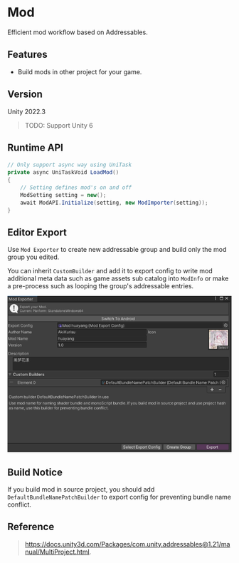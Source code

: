 # Mod

Efficient mod workflow based on Addressables. 

## Features

- Build mods in other project for your game.

## Version

Unity 2022.3

> TODO: Support Unity 6

## Runtime API

```C#
// Only support async way using UniTask
private async UniTaskVoid LoadMod()
{
    // Setting defines mod's on and off
    ModSetting setting = new();
    await ModAPI.Initialize(setting, new ModImporter(setting));
}
```
## Editor Export

Use `Mod Exporter` to create new addressable group and build only the mod group you edited.

You can inherit ``CustomBuilder`` and add it to export config to write mod additional meta data such as game assets sub catalog into `ModInfo` or make a pre-process such as looping the group's addressable entries.

![Mod Exporter](./Images/mod_exporter.png)

## Build Notice

If you build mod in source project, you should add `DefaultBundleNamePatchBuilder` to export config for preventing bundle name conflict.

## Reference
>https://docs.unity3d.com/Packages/com.unity.addressables@1.21/manual/MultiProject.html.
